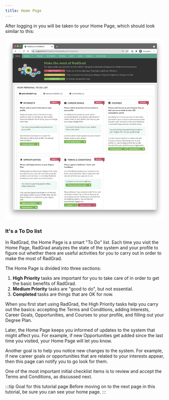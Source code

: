 ```yaml
---
title: Home Page
---
```


After logging in you will be taken to your Home Page, which should look similar to this:

![](/img/user-guide/new-student/home.png)

### It's a To Do list

In RadGrad, the Home Page is a smart "To Do" list.  Each time you visit the Home Page, RadGrad analyzes the state of the system and your profile to figure out whether there are useful activities for you to carry out in order to make the most of RadGrad.

The Home Page is divided into three sections:

  1. **High Priority** tasks are important for you to take care of in order to get the basic benefits of RadGrad.
  2. **Medium Priority** tasks are "good to do", but not essential.
  3. **Completed** tasks are things that are OK for now.

When you first start using RadGrad, the High Priority tasks help you carry out the basics: accepting the Terms and Conditions, adding Interests, Career Goals, Opportunities, and Courses to your profile,  and filling out your Degree Plan.

Later, the Home Page keeps you informed of updates to the system that might affect you. For example, if new Opportunities get added since the last time you visited, your Home Page will let you know.

Another goal is to help you notice new changes to the system. For example, if new career goals or opportunities that are related to your interests appear, then this page can notify you to go look for them.

One of the most important initial checklist items is to review and accept the Terms and Conditions, as discussed next.


:::tip Goal for this tutorial page
Before moving on to the next page in this tutorial, be sure you can see your home page.
:::

